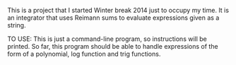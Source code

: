 This is a project that I started Winter break 2014 just to occupy my time. 
It is an integrator that uses Reimann sums to evaluate expressions given as a string.

TO USE:
This is just a command-line program, so  instructions will be printed.
So far, this program should be able to handle expressions of the form of a polynomial, 
log function and trig functions.
